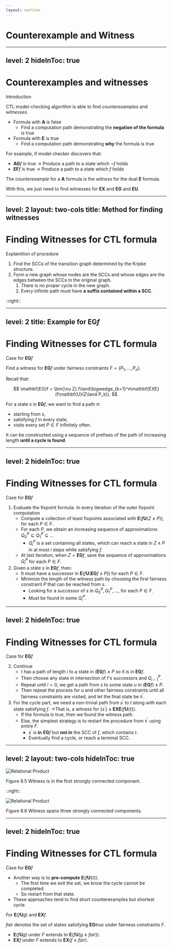 ```yaml
---
layout: section
---
```

# Counterexample and Witness

---
level: 2
hideInToc: true
---

# Counterexamples and witnesses
Introduction

CTL model-checking algorithm is able to find *counterexamples* and *witnesses*.

<v-clicks depth="2">

- Formula with $\mathbf{A}$ is false
  - Find a computation path demonstrating the **negation of the formula** is true
- Formula with $\mathbf{E}$ is true
  - Find a computation path demonstrating **why** the formula is true

</v-clicks>

<v-click>

For example, if model checker discovers that:

</v-click>

<v-clicks>

- $\mathbf{AG}f$ is true $\to$ Produce a path to a state which $\neg f$ holds
- $\mathbf{EF}f$ is true $\to$ Produce a path to a state which $f$ holds

</v-clicks>

<Note v-click>

The *counterexample* for a $\mathbf{A}$ formula is the *witness* for the dual $\mathbf{E}$ formula.

</Note>

<v-click>

With this, we just need to find witnesses for $\mathbf{EX}$ and $\mathbf{EG}$ and $\mathbf{EU}$.

</v-click>

---
level: 2
layout: two-cols
title: Method for finding witnesses
---

# Finding Witnesses for CTL formula
Explainition of procedure

<v-clicks depth="2">

1. Find the SCCs of the transition graph determined by the Kripke structure.
2. Form a new graph whose nodes are the SCCs and whose edges are the edges between the SCCs in the original graph.
   1. There is no proper cycle in the new graph.
   2. Every infinite path must have **a suffix contained within a SCC**.

</v-clicks>

::right::

<Graphs v-click :src="[
  {title: 'Example-1.1', src: '/slides/mc2-chap8/img/transition-1.svg'},
  {title: 'Example-1.2', src: '/slides/mc2-chap8/img/transition-2.svg'},
  {title: 'Example-1.3', src: '/slides/mc2-chap8/img/transition-3.svg'},
  {title: 'Example-1.4', src: '/slides/mc2-chap8/img/transition-4.svg'},
]" class="mt-8"/>

---
level: 2
title: Example for $\mathbf{EG}f$
---

# Finding Witnesses for CTL formula
Case for $\mathbf{EG}f$

Find a witness for $\mathbf{EG}f$ under fairness constraints $F=\{P_1, \dots, P_n\}$.

<v-click>

Recall that:

$$
\mathbf{EG}f = \bm{\nu Z}.f\land\bigwedge_{k=1}^n\mathbf{EXE}(f\mathbf{U}(Z\land P_k)).
$$

</v-click>
<v-click>

For a state $s$ in $\mathbf{EG}f$, we want to find a path $\pi$:

</v-click>
<v-clicks>

- starting from $s$,
- satisfying $f$ in every state,
- visits every set $P\in F$ infinitely often.

</v-clicks>
<v-click>

It can be constructed using a sequence of prefixes of the path of increasing length **until a cycle is found**.

</v-click>

---
level: 2
hideInToc: true
---

# Finding Witnesses for CTL formula
Case for $\mathbf{EG}f$

<v-clicks depth="3">

1. Evaluate the fixpoint formula. In every iteration of the outer fixpoint computation
    - Compute a collection of least fixpoints associated with $\mathbf{E}(f\mathbf{U}(Z\land P))$, for each $P\in F$.
    - For each $P$, we obtain an increasing sequence of approximations $Q_0^P\subseteq Q_1^P\subseteq\dots$
      - $Q_i^P$ is a set containing all states, which can reach a state in $Z\land P$ in at most $i$ steps while satisfying $f$.
    - At last iteration, when $Z=\mathbf{EG}f$, save the sequence of approximations $Q_i^P$ for each $P\in F$.
2. Given a state $s$ in $\mathbf{EG}f$, then:
    - It must have a successor in $\mathbf{E}(f\mathbf{U}(\mathbf{EG}f\land P))$ for each $P\in F$.
    - Minimize the length of the witness path by choosing the first fairness constraint $P$ that can be reached from $s$.
      - Looking for a successor of $s$ in $Q_0^P, Q_1^P, \dots$, for each $P\in F$.
      - Must be found in some $Q_i^P$.

</v-clicks>

---
level: 2
hideInToc: true
---

# Finding Witnesses for CTL formula
Case for $\mathbf{EG}f$

<v-clicks depth="3">

2. Continue
    - $t$ has a path of length $i$ to a state in $(\mathbf{EG}f)\land P$ so it is in $\mathbf{EG}f$.
    - Then choose any state in intersection of $t$'s successors and $Q_{i-1}^P$.
    - Repeat until $i=0$, we get a path from $s$ to some state $u$ in $(\mathbf{EG}f)\land P$.
    - Then repeat the process for $u$ and other fairness constraints until all fairness constraints are visited, and let the final state be $s^\prime$.
3. For the cycle part, we need a non-trivial path from $s^\prime$ to $t$ along with each state satisfying $f$. 
→That is, a witness for $\{s^\prime\}\land\mathbf{EXE}(f\mathbf{U}\{t\})$.
    - If the formula is true, then we found the witness path.
    - Else, the simplest strategy is to restart the procedure from $s^\prime$ using entire $F$.
      - $s^\prime$ is **in** $\mathbf{EG}f$ but **not in** the SCC of $f$, which contains $t$.
      - Eventually find a cycle, or reach a terminal SCC.

</v-clicks>

---
level: 2
layout: two-cols
hideInToc: true
---

<img src="/img/witness-1.svg" alt="Relational Product" class="-mt-30 scale-60 dark:invert-93"/>
<div class="-mt-40 text-xs text-center font-serif">

Figure 8.5 
Witness is in the first strongly connected component.

</div>

::right::

<img src="/img/witness-2.svg" alt="Relational Product" class="-mt-30 scale-60 dark:invert-93"/>
<div class="-mt-40 text-xs text-center font-serif">

Figure 8.6 
Witness spans three strongly connected components.

</div>

---
level: 2
hideInToc: true
---

# Finding Witnesses for CTL formula
Case for $\mathbf{EG}f$

<v-clicks depth="2">

- Another way is to **pre-compute** $\mathbf{E}(f\mathbf{U}\{t\})$.
  - The first time we exit the set, we know the cycle cannot be completed.
  - So restart from that state.
- These approaches tend to find short counterexamples but shortest cycle.

</v-clicks>
<v-click>

For $\mathbf{E}(f\mathbf{U}g)$ and $\mathbf{EX}f$.

</v-click>
<Note v-click>

$\mathit{fair}$ denotes the set of states satisfying $\mathbf{EG}\mathit{true}$ under fairness constraints $F$.

</Note>

<v-clicks>

- $\mathbf{E}(f\mathbf{U}g)$ under $F$ extends to $\mathbf{E}(f\mathbf{U}(g\land\mathit{fair}))$.
- $\mathbf{EX}f$ under $F$ extends to $\mathbf{EX}(f\land\mathit{fair})$.

</v-clicks>